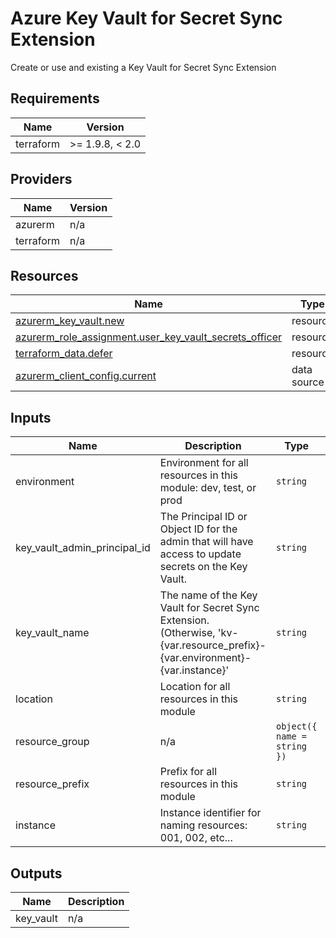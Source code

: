<!-- BEGIN_TF_DOCS -->
<!-- markdown-table-prettify-ignore-start -->
# Azure Key Vault for Secret Sync Extension

Create or use and existing a Key Vault for Secret Sync Extension

## Requirements

| Name | Version |
|------|---------|
| terraform | >= 1.9.8, < 2.0 |

## Providers

| Name | Version |
|------|---------|
| azurerm | n/a |
| terraform | n/a |

## Resources

| Name | Type |
|------|------|
| [azurerm_key_vault.new](https://registry.terraform.io/providers/hashicorp/azurerm/latest/docs/resources/key_vault) | resource |
| [azurerm_role_assignment.user_key_vault_secrets_officer](https://registry.terraform.io/providers/hashicorp/azurerm/latest/docs/resources/role_assignment) | resource |
| [terraform_data.defer](https://registry.terraform.io/providers/hashicorp/terraform/latest/docs/resources/data) | resource |
| [azurerm_client_config.current](https://registry.terraform.io/providers/hashicorp/azurerm/latest/docs/data-sources/client_config) | data source |

## Inputs

| Name | Description | Type | Default | Required |
|------|-------------|------|---------|:--------:|
| environment | Environment for all resources in this module: dev, test, or prod | `string` | n/a | yes |
| key\_vault\_admin\_principal\_id | The Principal ID or Object ID for the admin that will have access to update secrets on the Key Vault. | `string` | n/a | yes |
| key\_vault\_name | The name of the Key Vault for Secret Sync Extension. (Otherwise, 'kv-{var.resource\_prefix}-{var.environment}-{var.instance}' | `string` | n/a | yes |
| location | Location for all resources in this module | `string` | n/a | yes |
| resource\_group | n/a | ```object({ name = string })``` | n/a | yes |
| resource\_prefix | Prefix for all resources in this module | `string` | n/a | yes |
| instance | Instance identifier for naming resources: 001, 002, etc... | `string` | `"001"` | no |

## Outputs

| Name | Description |
|------|-------------|
| key\_vault | n/a |
<!-- markdown-table-prettify-ignore-end -->
<!-- END_TF_DOCS -->
